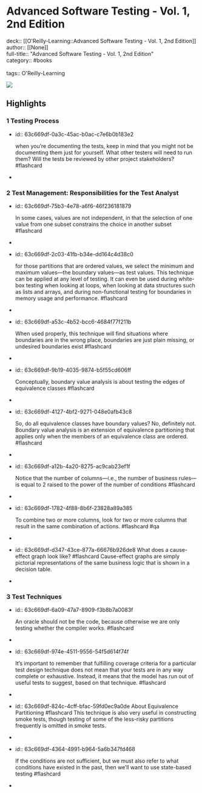 # Advanced Software Testing - Vol. 1, 2nd Edition

deck:: [[O'Reilly-Learning::Advanced Software Testing - Vol. 1, 2nd Edition]]\
author:: [[None]]\
full-title:: "Advanced Software Testing - Vol. 1, 2nd Edition"\
category:: #books\
\
tags:: O'Reilly-Learning  

![](https://learning.oreilly.com/library/view/advanced-software-testing/9781457189517/ibis_generated_cover_thumbnail.jpg)
## Highlights
### 1 Testing Process
- id:: 63c669df-0a3c-45ac-b0ac-c7e6b0b183e2
  
  when you’re documenting the tests, keep in mind that you might not be documenting them just for yourself. What other testers will need to run them? Will the tests be reviewed by other project stakeholders? #flashcard
-
### 2 Test Management: Responsibilities for the Test Analyst
- id:: 63c669df-75b3-4e78-a6f6-46f236181879
  
  In some cases, values are not independent, in that the selection of one value from one subset constrains the choice in another subset #flashcard
-
- id:: 63c669df-2c03-41fb-b34e-dd164c4d38c0
  
  for those partitions that are ordered values, we select the minimum and maximum values—the boundary values—as test values. This technique can be applied at any level of testing. It can even be used during white-box testing when looking at loops, when looking at data structures such as lists and arrays, and during non-functional testing for boundaries in memory usage and performance. #flashcard
-
- id:: 63c669df-a53c-4b52-bcc6-4684f77f211b
  
  When used properly, this technique will find situations where boundaries are in the wrong place, boundaries are just plain missing, or undesired boundaries exist #flashcard
-
- id:: 63c669df-9b19-4035-9874-b5f55cd606ff
  
  Conceptually, boundary value analysis is about testing the edges of equivalence classes #flashcard
-
- id:: 63c669df-4127-4bf2-9271-048e0afb43c8
  
  So, do all equivalence classes have boundary values? No, definitely not. Boundary value analysis is an extension of equivalence partitioning that applies only when the members of an equivalence class are ordered. #flashcard
-
- id:: 63c669df-a12b-4a20-8275-ac9cab23ef1f
  
  Notice that the number of columns—i.e., the number of business rules—is equal to 2 raised to the power of the number of conditions #flashcard
-
- id:: 63c669df-1782-4f88-8b6f-23828a89a385
  
  To combine two or more columns, look for two or more columns that result in the same combination of actions. #flashcard  #qa
-
- id:: 63c669df-d347-43ce-877a-66676b926de8
   What does a cause-effect graph look like? #flashcard 
    Cause-effect graphs are simply pictorial representations of the same business logic that is shown in a decision table.
-
### 3 Test Techniques
- id:: 63c669df-6a09-47a7-8909-f3b8b7a0083f
  
  An oracle should not be the code, because otherwise we are only testing whether the compiler works. #flashcard
-
- id:: 63c669df-974e-4511-9556-54f5d614f74f
  
  It’s important to remember that fulfilling coverage criteria for a particular test design technique does not mean that your tests are in any way complete or exhaustive. Instead, it means that the model has run out of useful tests to suggest, based on that technique. #flashcard
-
- id:: 63c669df-824c-4cff-bfac-59fd0ec9a0de
   About Equivalence Partitioning #flashcard 
    This technique is also very useful in constructing smoke tests, though testing of some of the less-risky partitions frequently is omitted in smoke tests.
-
- id:: 63c669df-4364-4991-b964-5a6b347fd468
  
  If the conditions are not sufficient, but we must also refer to what conditions have existed in the past, then we’ll want to use state-based testing #flashcard
-